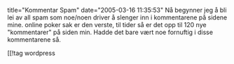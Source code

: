 title="Kommentar Spam"
date="2005-03-16 11:35:53"
Nå begynner jeg å bli lei av all spam som noe/noen driver å slenger inn i kommentarene på sidene mine. online poker sak er den verste, til tider så er det opp til 120 nye "kommentarer" på siden min. Hadde det bare vært noe fornuftig i disse kommentarene så.

[[!tag  wordpress

